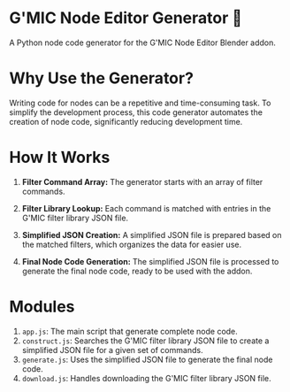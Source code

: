 # G'MIC Node Editor Generator 🌅
A Python node code generator for the G'MIC Node Editor Blender addon.

# Why Use the Generator?
Writing code for nodes can be a repetitive and time-consuming task. To simplify the development process, this code generator automates the creation of node code, significantly reducing development time.

# How It Works
1. **Filter Command Array:**
The generator starts with an array of filter commands.

2. **Filter Library Lookup:**
Each command is matched with entries in the G'MIC filter library JSON file.

3. **Simplified JSON Creation:**
A simplified JSON file is prepared based on the matched filters, which organizes the data for easier use.

4. **Final Node Code Generation:**
The simplified JSON file is processed to generate the final node code, ready to be used with the addon.

# Modules
1. `app.js`: The main script that generate complete node code.
2. `construct.js`: Searches the G'MIC filter library JSON file to create a simplified JSON file for a given set of commands.
3. `generate.js`: Uses the simplified JSON file to generate the final node code.
4. `download.js`: Handles downloading the G'MIC filter library JSON file.